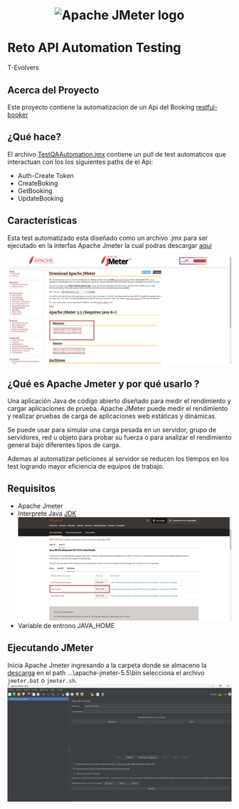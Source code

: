 <h1 align="center"><img src="https://jmeter.apache.org/images/logo.svg" alt="Apache JMeter logo" /></h1>

# Reto API Automation Testing

T-Evolvers

## Acerca del Proyecto

Este proyecto contiene la automatizacion de un Api del Booking [restful-booker](#https://restful-booker.herokuapp.com/apidoc/index.html)

##  ¿Qué hace?

El archivo [TestQAAutomation.jmx](https://github.com/andresralo/api_automation_testing/commit/9757ca990ed8ae0e1cb3ffa882cac762118fca7d#diff-43b797a1225410e66fbd91d2ea9881736bc927dc3257675e761e69377135aa7b) contiene un pull de test automaticos que interactuan con los 
los siguientes paths de el Api:

- Auth-Create Token
- CreateBoking
- GetBooking
- UpdateBooking

##  Características
Esta test automatizado esta diseñado como un archivo .jmx para ser ejecutado en la interfas Apache Jmeter la cual podras descargar [aqui](#https://jmeter.apache.org/download_jmeter.cgi)

![img.png](https://github.com/andresralo/api_automation_testing/blob/main/img/img.png)



## ¿Qué es Apache Jmeter y por qué usarlo ?
Una aplicación Java de código abierto diseñado para medir el rendimiento y cargar aplicaciones de prueba.
Apache JMeter puede medir el rendimiento y realizar pruebas de carga de aplicaciones web estáticas y dinámicas.

Se puede usar para simular una carga pesada en un servidor, grupo de servidores, red u objeto para probar su fuerza o para analizar el rendimiento general bajo diferentes tipos de carga.

Ademas al automatizar peticiones al servidor se reducen los tiempos en los test logrando mayor eficiencia de equipos de trabajo. 

## Requisitos
- Apache Jmeter 
- Interprete Java [JDK](https://www.oracle.com/co/java/technologies/downloads/#jdk17-windows) 
![img_1.png](https://github.com/andresralo/api_automation_testing/blob/main/img/img_1.png)
- Variable de entrono JAVA_HOME

## Ejecutando JMeter

Inicia Apache Jmeter ingresando a la carpeta donde se almaceno la [descarga](#https://jmeter.apache.org/download_jmeter.cgi) en el path ...\apache-jmeter-5.5\bin selecciona el archivo `jmeter.bat` o `jmeter.sh`.
![img_2.png](https://github.com/andresralo/api_automation_testing/blob/main/img/img_2.png)


